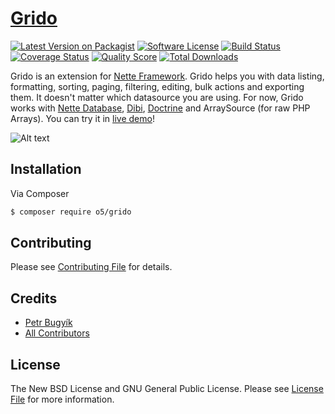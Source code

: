 [Grido](http://o5.github.io/grido-examples/)
=============

[![Latest Version on Packagist][ico-version]][link-packagist]
[![Software License][ico-license]](LICENSE.md)
[![Build Status][ico-travis]][link-travis]
[![Coverage Status][ico-scrutinizer]][link-scrutinizer]
[![Quality Score][ico-code-quality]][link-code-quality]
[![Total Downloads][ico-downloads]][link-downloads]

Grido is an extension for [Nette Framework](http://nette.org/). Grido helps you with data listing, formatting, sorting, paging, filtering, editing, bulk actions and exporting them.
It doesn't matter which datasource you are using. For now, Grido works with [Nette Database](https://github.com/nette/database), [Dibi](https://github.com/dg/dibi), [Doctrine](https://github.com/doctrine/doctrine2) and ArraySource (for raw PHP Arrays).
You can try it in [live demo](http://grido.bugyik.cz/example/)!

![Alt text](http://img.bugyik.cz/Grido.png "Sample")

## Installation

Via Composer

``` bash
$ composer require o5/grido
```

## Contributing

Please see [Contributing File](CONTRIBUTING.md) for details.


## Credits

- [Petr Bugyík][link-author]
- [All Contributors][link-contributors]

## License

The New BSD License and GNU General Public License. Please see [License File](LICENSE.md) for more information.

[ico-version]: https://img.shields.io/packagist/v/o5/grido.svg?style=flat-square
[ico-license]: https://img.shields.io/badge/license-New%20BSD-brightgreen.svg?style=flat-square
[ico-travis]: https://img.shields.io/travis/o5/grido/master.svg?style=flat-square
[ico-scrutinizer]: https://img.shields.io/scrutinizer/coverage/g/o5/grido.svg?style=flat-square
[ico-code-quality]: https://img.shields.io/scrutinizer/g/o5/grido.svg?style=flat-square
[ico-downloads]: https://img.shields.io/packagist/dt/o5/grido.svg?style=flat-square

[link-packagist]: https://packagist.org/packages/o5/grido
[link-travis]: https://travis-ci.org/o5/grido
[link-scrutinizer]: https://scrutinizer-ci.com/g/o5/grido/code-structure
[link-code-quality]: https://scrutinizer-ci.com/g/o5/grido
[link-downloads]: https://packagist.org/packages/o5/grido
[link-author]: https://github.com/o5
[link-contributors]: ../../contributors
